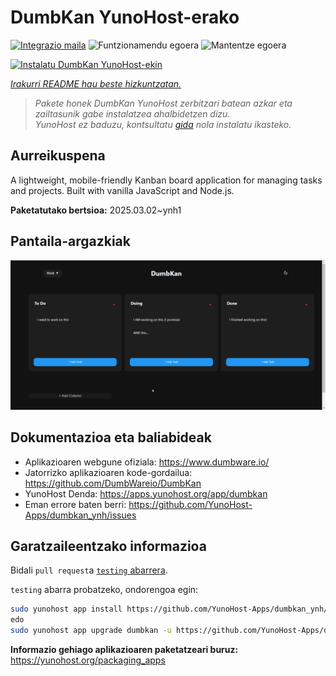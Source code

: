 <!--
Ohart ongi: README hau automatikoki sortu da <https://github.com/YunoHost/apps/tree/master/tools/readme_generator>ri esker
EZ editatu eskuz.
-->

# DumbKan YunoHost-erako

[![Integrazio maila](https://apps.yunohost.org/badge/integration/dumbkan)](https://ci-apps.yunohost.org/ci/apps/dumbkan/)
![Funtzionamendu egoera](https://apps.yunohost.org/badge/state/dumbkan)
![Mantentze egoera](https://apps.yunohost.org/badge/maintained/dumbkan)

[![Instalatu DumbKan YunoHost-ekin](https://install-app.yunohost.org/install-with-yunohost.svg)](https://install-app.yunohost.org/?app=dumbkan)

*[Irakurri README hau beste hizkuntzatan.](./ALL_README.md)*

> *Pakete honek DumbKan YunoHost zerbitzari batean azkar eta zailtasunik gabe instalatzea ahalbidetzen dizu.*  
> *YunoHost ez baduzu, kontsultatu [gida](https://yunohost.org/install) nola instalatu ikasteko.*

## Aurreikuspena

A lightweight, mobile-friendly Kanban board application for managing tasks and projects. Built with vanilla JavaScript and Node.js.


**Paketatutako bertsioa:** 2025.03.02~ynh1

## Pantaila-argazkiak

![DumbKan(r)en pantaila-argazkia](./doc/screenshots/screenshot.png)

## Dokumentazioa eta baliabideak

- Aplikazioaren webgune ofiziala: <https://www.dumbware.io/>
- Jatorrizko aplikazioaren kode-gordailua: <https://github.com/DumbWareio/DumbKan>
- YunoHost Denda: <https://apps.yunohost.org/app/dumbkan>
- Eman errore baten berri: <https://github.com/YunoHost-Apps/dumbkan_ynh/issues>

## Garatzaileentzako informazioa

Bidali `pull request`a [`testing` abarrera](https://github.com/YunoHost-Apps/dumbkan_ynh/tree/testing).

`testing` abarra probatzeko, ondorengoa egin:

```bash
sudo yunohost app install https://github.com/YunoHost-Apps/dumbkan_ynh/tree/testing --debug
edo
sudo yunohost app upgrade dumbkan -u https://github.com/YunoHost-Apps/dumbkan_ynh/tree/testing --debug
```

**Informazio gehiago aplikazioaren paketatzeari buruz:** <https://yunohost.org/packaging_apps>
